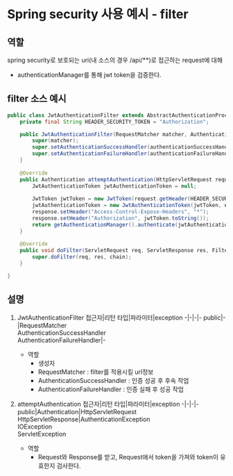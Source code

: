 # Spring security 사용 예시 - filter
## 역할
spring security로 보호되는 uri(내 소스의 경우 /api/**)로 접근하는 request에 대해 
* authenticationManager를 통해 jwt token을 검증한다.
## filter 소스 예시
```java
public class JwtAuthenticationFilter extends AbstractAuthenticationProcessingFilter {
    private final String HEADER_SECURITY_TOKEN = "Authorization"; 

    public JwtAuthenticationFilter(RequestMatcher matcher, AuthenticationSuccessHandler authenticationSuccessHandler, AuthenticationFailureHandler authenticationFailureHandler) {
        super(matcher);
        super.setAuthenticationSuccessHandler(authenticationSuccessHandler);
        super.setAuthenticationFailureHandler(authenticationFailureHandler);
    }
 
    @Override 
    public Authentication attemptAuthentication(HttpServletRequest request, HttpServletResponse response) throws AuthenticationException, IOException, ServletException {
        JwtAuthenticationToken jwtAuthenticationToken = null;
        
        JwtToken jwtToken = new JwtToken(request.getHeader(HEADER_SECURITY_TOKEN));
        jwtAuthenticationToken = new JwtAuthenticationToken(jwtToken, null);
        response.setHeader("Access-Control-Expose-Headers", "*");
        response.setHeader("Authorization", jwtToken.toString());
        return getAuthenticationManager().authenticate(jwtAuthenticationToken);
    }
 
    @Override
    public void doFilter(ServletRequest req, ServletResponse res, FilterChain chain) throws IOException, ServletException {
        super.doFilter(req, res, chain);
    }

}
```
## 설명
1. JwtAuthenticationFilter
    접근자|리턴 타입|파라미터|exception
    -|-|-|-
    public|-|RequestMatcher<br>AuthenticationSuccessHandler<br>AuthenticationFailureHandler|-
    * 역할  
        * 생성자
        * RequestMatcher : filter를 적용시킬 url정보
        * AuthenticationSuccessHandler : 인증 성공 후 후속 작업
        * AuthenticationFailureHandler : 인증 실패 후 성공 작업

1. attemptAuthentication
    접근자|리턴 타입|파라미터|exception
    -|-|-|-
    public|Authentication|HttpServletRequest<br>HttpServletResponse|AuthenticationException<br>IOException<br>ServletException
    * 역할  
        * Request와 Response를 받고, Request애서 token을 가져와 token이 유효한지 검사한다.